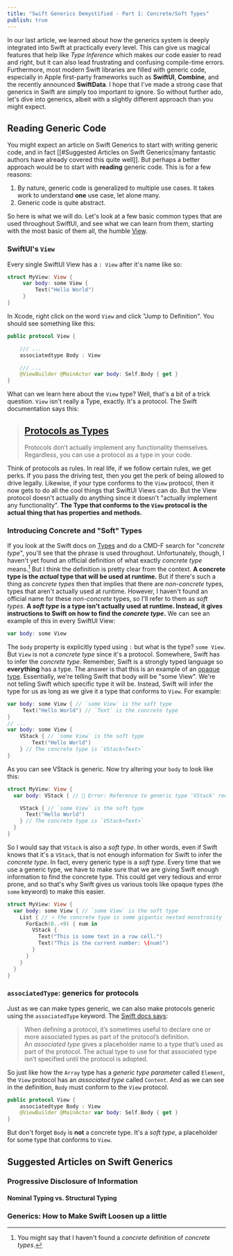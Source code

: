 ```yaml
---
title: "Swift Generics Demystified - Part 1: Concrete/Soft Types"
publish: true
---
```



In our last article, we learned about how the generics system is deeply integrated into Swift at practically every level. This can give us magical features that help like *Type Inference* which makes our code easier to read and right, but it can also lead frustrating and confusing compile-time errors. Furthermore, most modern Swift libraries are filled with generic code, especially in Apple first-party frameworks such as **SwiftUI**, **Combine**, and the recently announced **SwiftData**. I hope that I've made a strong case that generics in Swift are simply too important to ignore. So without further ado, let's dive into generics, albeit with a slightly different approach than you might expect. 

## Reading Generic Code
You might expect an article on Swift Generics to start with writing generic code, and in fact [[#Suggested Articles on Swift Generics|many fantastic authors have already covered this quite well]]. But perhaps a better approach would be to start with **reading** generic code. This is for a few reasons: 
1. By nature, generic code is generalized to multiple use cases. It takes work to understand **one** use case, let alone many. 
2. Generic code is quite abstract. 

So here is what we will do. Let's look at a few basic common types that are used throughout SwiftUI, and see what we can learn from them, starting with the most basic of them all, the humble [View](https://developer.apple.com/documentation/swiftui/view). 

### SwiftUI's `View`
Every single SwiftUI View has a `: View` after it's name like so: 
```swift
struct MyView: View {
	 var body: some View {
		 Text("Hello World")
	 }
}
```
In Xcode, right click on the word `View` and click "Jump to Definition". You should see something like this: 
```swift
public protocol View {

    /// ...
    associatedtype Body : View

    /// ...
    @ViewBuilder @MainActor var body: Self.Body { get }
}
```
What can we learn here about the `View` type? Well, that's a bit of a trick question. `View` isn't really a Type, exactly. It's a protocol. The Swift documentation says this: 

> ## [Protocols as Types](https://docs.swift.org/swift-book/documentation/the-swift-programming-language/protocols/#Protocols-as-Types)
> 
> Protocols don’t actually implement any functionality themselves. Regardless, you can use a protocol as a type in your code.

Think of protocols as rules. In real life, if we follow certain rules, we get perks. If you pass the driving test, then you get the perk of being allowed to drive legally. Likewise, if your type conforms to the `View` protocol, then it now gets to do all the cool things that SwiftUI Views can do. But the View protocol doesn't actually do anything since it doesn't "actually implement any functionality".  **The Type that conforms to the `View` protocol is the actual thing that has properties and methods.**

### Introducing Concrete and "Soft" Types
If you look at the Swift docs on [Types](https://docs.swift.org/swift-book/documentation/the-swift-programming-language/types/) and do a CMD-F search for "*concrete type*", you'll see that the phrase is used throughout. Unfortunately, though, I haven't yet found an official definition of what exactly *concrete type* means.[^1] But I think the definition is pretty clear from the context. **A concrete type is the *actual* type that will be used at runtime.** But if there's such a thing as *concrete types* then that implies that there are *non-concrete* types, types that aren't actually used at runtime. However, I haven't found an official name for these *non-concrete* types, so I'll refer to them as *soft types*. **A _soft type_ is a type isn't actually used at runtime. Instead, it gives instructions to Swift on how to find the _concrete type_.**  We can see an example of this in every SwiftUI View: 

[^1]: You might say that I haven't found a *concrete* definition of *concrete types*.

```swift 
var body: some View
```
The `body` property is explicitly typed using `:` but what is the type? `some View`. But `View` is not a *concrete type* since it's a protocol. Somewhere, Swift has to infer the *concrete type*. Remember, Swift is a strongly typed language so **everything** has a type. The answer is that this is an example of an [opaque type](https://docs.swift.org/swift-book/documentation/the-swift-programming-language/opaquetypes). Essentially, we're telling Swift that body will be "some View". We're not telling Swift which specific type it will be. Instead, Swift will infer the type for us as long as we give it a type that conforms to `View`. For example: 

```swift
var body: some View { // `some View` is the soft type
	 Text("Hello World") // `Text` is the concrete type
}
// ...
var body: some View {
	VStack { // `some View` is the soft type
		Text("Hello World") 
	} // The concrete type is `VStack<Text>`
}
```

As you can see VStack is generic. Now try altering your `body` to look like this: 

```swift
struct MyView: View {
  var body: VStack { // 🛑 Error: Reference to generic type 'VStack' requires arguments in <...>

    VStack { // `some View` is the soft type
      Text("Hello World")
    } // The concrete type is `VStack<Text>`
  }
}
```

So I would say that `VStack` is also a *soft type*. In other words, even if Swift knows that it's a `VStack`, that is not enough information for Swift to infer the *concrete type*. In fact, every generic type is a *soft type*. Every time that we use a generic type, we have to make sure that we are giving Swift enough information to find the concrete type. This could get very tedious and error prone, and so that's why Swift gives us various tools like opaque types (the `some` keyword) to make this easier. 

```swift 
struct MyView: View {
  var body: some View { // `some View` is the soft type
    List { // ⭐ the concrete type is some gigantic nested monstrosity
      ForEach(0..<9) { num in
        VStack {
          Text("This is some text in a row cell.")
          Text("This is the current number: \(num)")
        }
      }
    }
  }
}
```

### `associatedType`: generics for protocols
Just as we can make types generic, we can also make protocols generic using the `associatedType` keyword. The [Swift docs says](https://docs.swift.org/swift-book/documentation/the-swift-programming-language/generics/): 
>When defining a protocol, it’s sometimes useful to declare one or more associated types as part of the protocol’s definition. An _associated type_ gives a placeholder name to a type that’s used as part of the protocol. The actual type to use for that associated type isn’t specified until the protocol is adopted.

So just like how the `Array` type has a *generic type parameter* called `Element`, the `View` protocol has an *associated type* called `Content`. And as we can see in the definition, `Body` must conform to the `View` protocol. 

```swift
public protocol View {
    associatedtype Body : View
    @ViewBuilder @MainActor var body: Self.Body { get }
}
```

But don't forget `Body` is **not** a concrete type. It's a *soft type*, a placeholder for some type that conforms to `View`. 
## Suggested Articles on Swift Generics
### Progressive Disclosure of Information



#### Nominal Typing vs. Structural Typing

### Generics: How to Make Swift Loosen up a little

